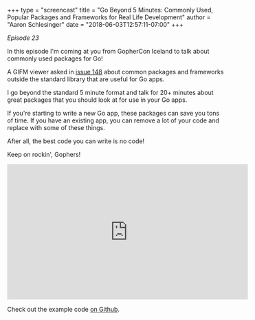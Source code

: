 +++
type = "screencast"
title = "Go Beyond 5 Minutes: Commonly Used, Popular Packages and Frameworks for Real Life Development"
author = "Aaron Schlesinger"
date = "2018-06-03T12:57:11-07:00"
+++

_Episode 23_

In this episode I'm coming at you from GopherCon Iceland to talk about
commonly used packages for Go!

<!--more-->

A GIFM viewer asked in [issue 148](https://github.com/arschles/go-in-5-minutes/issues/148) about common packages and frameworks outside the standard library that are useful for Go apps.

I go beyond the standard 5 minute format and talk for 20+ minutes about
great packages that you should look at for use in your Go apps.

If you're starting to write a new Go app, these packages can save you tons
of time. If you have an existing app, you can remove a lot of your code
and replace with some of these things.

After all, the best code you can write is no code!

Keep on rockin', Gophers!

<iframe width="560" height="315" src="https://youtu.be/nO2JtrMvTQE" frameborder="0" allow="autoplay; encrypted-media" allowfullscreen></iframe>

Check out the example code [on Github](https://github.com/arschles/go-in-5-minutes/tree/master/episode23).

